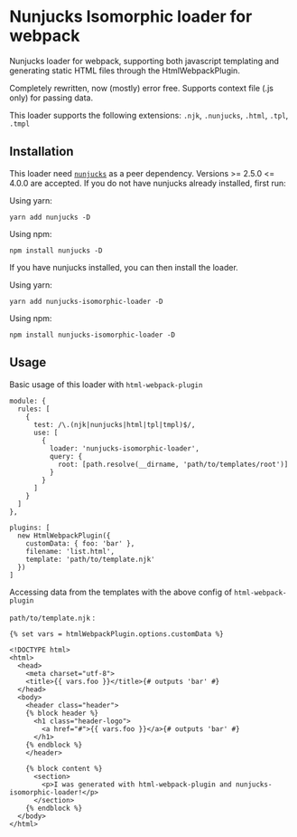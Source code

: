 # Nunjucks Isomorphic loader for webpack

Nunjucks loader for webpack, supporting both javascript templating and generating static HTML files through the HtmlWebpackPlugin.

Completely rewritten, now (mostly) error free. Supports context file (.js only) for passing data.

This loader supports the following extensions: `.njk`, `.nunjucks`, `.html`, `.tpl`, `.tmpl`

## Installation

This loader need [`nunjucks`](https://www.npmjs.com/package/nunjucks) as a peer dependency. Versions >= 2.5.0 <= 4.0.0 are accepted. If you do not have nunjucks already installed, first run:

Using yarn:

```
yarn add nunjucks -D
```

Using npm:

```
npm install nunjucks -D
```

If you have nunjucks installed, you can then install the loader.

Using yarn:

```
yarn add nunjucks-isomorphic-loader -D
```

Using npm:

```
npm install nunjucks-isomorphic-loader -D
```

## Usage

Basic usage of this loader with `html-webpack-plugin`

```
module: {
  rules: [
    {
      test: /\.(njk|nunjucks|html|tpl|tmpl)$/,
      use: [
        {
          loader: 'nunjucks-isomorphic-loader',
          query: {
            root: [path.resolve(__dirname, 'path/to/templates/root')]
          }
        }
      ]
    }
  ]
},

plugins: [
  new HtmlWebpackPlugin({
    customData: { foo: 'bar' },
    filename: 'list.html',
    template: 'path/to/template.njk'
  })
]
```

Accessing data from the templates with the above config of `html-webpack-plugin`

`path/to/template.njk` :

```
{% set vars = htmlWebpackPlugin.options.customData %}

<!DOCTYPE html>
<html>
  <head>
    <meta charset="utf-8">
    <title>{{ vars.foo }}</title>{# outputs 'bar' #}
  </head>
  <body>
    <header class="header">
    {% block header %}
      <h1 class="header-logo">
        <a href="#">{{ vars.foo }}</a>{# outputs 'bar' #}
      </h1>
    {% endblock %}
    </header>

    {% block content %}
      <section>
        <p>I was generated with html-webpack-plugin and nunjucks-isomorphic-loader!</p>
      </section>
    {% endblock %}
  </body>
</html>

